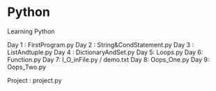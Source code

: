 # Python
Learning Python

Day 1 : FirstProgram.py
Day 2 : String&CondStatement.py
Day 3 : ListAndtuple.py
Day 4 : DictionaryAndSet.py
Day 5: Loops.py
Day 6: Function.py
Day 7: I_O_inFile.py / demo.txt
Day 8: Oops_One.py
Day 9: Oops_Two.py

Project : project.py